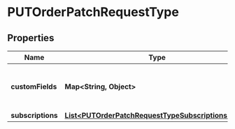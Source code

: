 

# PUTOrderPatchRequestType


## Properties

| Name | Type | Description | Notes |
|------------ | ------------- | ------------- | -------------|
|**customFields** | **Map&lt;String, Object&gt;** | Container for custom fields of an Order object.  |  [optional] |
|**subscriptions** | [**List&lt;PUTOrderPatchRequestTypeSubscriptionsInner&gt;**](PUTOrderPatchRequestTypeSubscriptionsInner.md) |  |  [optional] |



